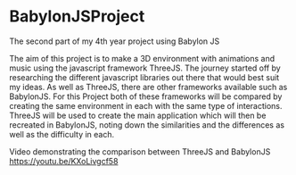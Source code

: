 # BabylonJSProject
The second part of my 4th year project using Babylon JS

The aim of this project is to make a 3D environment with animations and music using the javascript framework ThreeJS. The journey started off by researching the different javascript libraries out there that would best suit my ideas. As well as ThreeJS, there are other frameworks available such as BabylonJS. For this Project both of these frameworks will be compared by creating the same environment in each with the same type of interactions. ThreeJS will be used to create the main application which will then be recreated in BabylonJS, noting down the similarities and the differences as well as the difficulty in each.

Video demonstrating the comparison between ThreeJS and BabylonJS https://youtu.be/KXoLivgcf58
